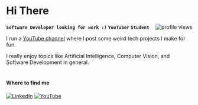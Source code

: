 #  Hi There

**`Software Developer looking for work :)`** **`YouTuber`** **`Student`** 
<a href="https://github.com/AntonioABLima">
  <img  align="right" alt="profile views" title="Profile Views" src="https://komarev.com/ghpvc/?username=AntonioABLima&style=flat-square&color=blue&label=Profile%20Views&labelColor=1155ba" />
</a>

I run a [YouTube channel](https://www.youtube.com/@AntonioLima.)  where I post some weird tech projects I make for fun.

I really enjoy topics like Artificial Intelligence, Computer Vision, and Software Development in general.

#

#### Where to find me
[![LinkedIn](https://img.shields.io/badge/-LinkedIn-0077B5?style=flat-square&logo=linkedin&logoColor=white)](https://www.linkedin.com/in/ant%C3%B4nio-alexandre-borges-lima-952519224/)
[![YouTube](https://img.shields.io/badge/-YouTube-FF0000?style=flat-square&logo=youtube&logoColor=white)](https://www.youtube.com/@AntonioLima)
